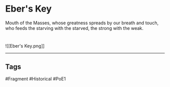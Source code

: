 # Eber's Key
Mouth of the Masses, whose greatness spreads by our breath and touch,  
who feeds the starving with the starved, the strong with the weak.

#
![[Eber's Key.png]]

---
## Tags
#Fragment 
#Historical 
#PoE1 